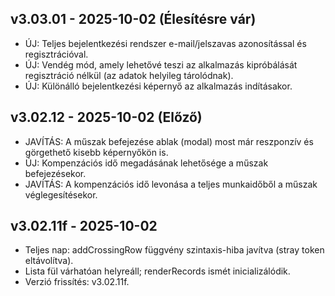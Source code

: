 ## v3.03.01 - 2025-10-02 (Élesítésre vár)
- ÚJ: Teljes bejelentkezési rendszer e-mail/jelszavas azonosítással és regisztrációval.
- ÚJ: Vendég mód, amely lehetővé teszi az alkalmazás kipróbálását regisztráció nélkül (az adatok helyileg tárolódnak).
- ÚJ: Különálló bejelentkezési képernyő az alkalmazás indításakor.

## v3.02.12 - 2025-10-02 (Előző)
- JAVÍTÁS: A műszak befejezése ablak (modal) most már reszponzív és görgethető kisebb képernyőkön is.
- ÚJ: Kompenzációs idő megadásának lehetősége a műszak befejezésekor.
- JAVÍTÁS: A kompenzációs idő levonása a teljes munkaidőből a műszak véglegesítésekor.

## v3.02.11f - 2025-10-02
- Teljes nap: addCrossingRow függvény szintaxis-hiba javítva (stray token eltávolítva).
- Lista fül várhatóan helyreáll; renderRecords ismét inicializálódik.
- Verzió frissítés: v3.02.11f.